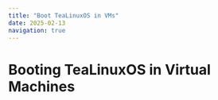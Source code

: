 ```yaml
---
title: "Boot TeaLinuxOS in VMs"
date: 2025-02-13
navigation: true
---
```


# Booting TeaLinuxOS in Virtual Machines

<Accordion/>
